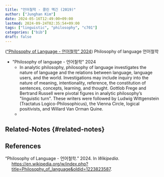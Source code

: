 ```yaml
---
title: "언어철학 - 콜린 맥긴 (2019)"
author: ["Junghan Kim"]
date: 2024-05-16T12:49:00+09:00
lastmod: 2024-09-24T02:35:54+09:00
tags: ["linguistic", "philosophy", "c701"]
categories: ["bib"]
draft: false
---
```


(<a href="#citeproc_bib_item_1">“Philosophy of Language - 언어철학” 2024</a>) Philosophy of language 언어철학

-   "Philosophy of language - 언어철학" 2024
    -   In analytic philosophy, philosophy of language investigates the nature of language and the relations between language, language users, and the world. Investigations may include inquiry into the nature of meaning, intentionality, reference, the constitution of sentences, concepts, learning, and thought. Gottlob Frege and Bertrand Russell were pivotal figures in analytic philosophy’s "linguistic turn". These writers were followed by Ludwig Wittgenstein (Tractatus Logico-Philosophicus), the Vienna Circle, logical positivists, and Willard Van Orman Quine.
    -


## Related-Notes {#related-notes}

## References

<style>.csl-entry{text-indent: -1.5em; margin-left: 1.5em;}</style><div class="csl-bib-body">
  <div class="csl-entry"><a id="citeproc_bib_item_1"></a>“Philosophy of Language - 언어철학.” 2024. In <i>Wikipedia</i>. <a href="https://en.wikipedia.org/w/index.php?title=Philosophy_of_language&oldid=1223823587">https://en.wikipedia.org/w/index.php?title=Philosophy_of_language&#38;oldid=1223823587</a>.</div>
</div>
